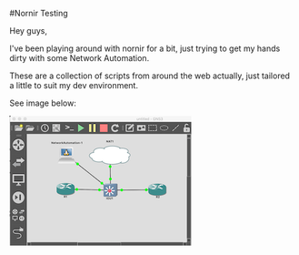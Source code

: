 #Nornir Testing

Hey guys,

I've been playing around with nornir for a bit, just trying to get my hands dirty with some Network Automation.

These are a collection of scripts from around the web actually, just tailored a little to suit my dev environment.

See image below:

![lab](https://github.com/r8ndyrr/nornir_20_03_2020/blob/master/lab.png)
